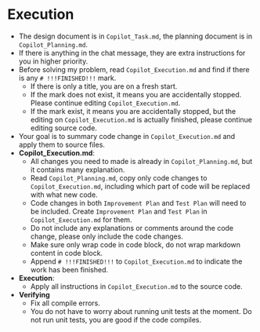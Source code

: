 # Execution

- The design document is in `Copilot_Task.md`, the planning document is in `Copilot_Planning.md`.
- If there is anything in the chat message, they are extra instructions for you in higher priority.
- Before solving my problem, read `Copilot_Execution.md` and find if there is any `# !!!FINISHED!!!` mark.
  - If there is only a title, you are on a fresh start.
  - If the mark does not exist, it means you are accidentally stopped. Please continue editing `Copilot_Execution.md`.
  - If the mark exist, it means you are accidentally stopped, but the editing on `Copilot_Execution.md` is actually finished, please continue editing source code.
- Your goal is to summary code change in `Copilot_Execution.md` and apply them to source files.
- **Copilot_Execution.md**:
  - All changes you need to made is already in `Copilot_Planning.md`, but it contains many explanation.
  - Read `Copilot_Planning.md`, copy only code changes to `Copilot_Execution.md`, including which part of code will be replaced with what new code.
  - Code changes in both `Improvement Plan` and `Test Plan` will need to be included. Create `Improvement Plan` and `Test Plan` in `Copilot_Execution.md` for them.
  - Do not include any explanations or comments around the code change, please only include the code changes.
  - Make sure only wrap code in code block, do not wrap markdown content in code block.
  - Append `# !!!FINISHED!!!` to `Copilot_Execution.md` to indicate the work has been finished.
- **Execution**:
  - Apply all instructions in `Copilot_Execution.md` to the source code.
- **Verifying**
  - Fix all compile errors.
  - You do not have to worry about running unit tests at the moment. Do not run unit tests, you are good if the code compiles.
